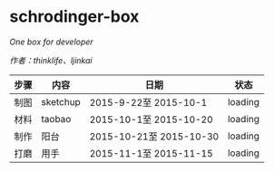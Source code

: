# schrodinger-box 
_One box for developer_

_作者：thinklife、ljinkai_


| 步骤 | 内容 | 日期 | 状态 |
| ----- | ----- | ------ | ------ |
| 制图 | sketchup | 2015-9-22至 2015-10-1 | loading |
| 材料 | taobao | 2015-10-1至 2015-10-20 | loading |
| 制作 | 阳台 | 2015-10-21至 2015-10-30 | loading |
| 打磨 | 用手 | 2015-11-1至 2015-11-15 | loading |


